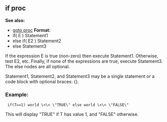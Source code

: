 ## if proc
**See also:**
+   [goto proc](/ref/proc/goto.md) <!-- -->
**Format:**
+   if( E ) Statement1
+   else if( E2 ) Statement2
+   else Statement3


If the expression E is true (non-zero) then execute Statement1.
Otherwise, test E2, etc. Finally, if none of the expressions are true,
execute Statement3. The else nodes are all optional.


Statement1, Statement2, and Statement3 may be a single
statement or a code block with optional braces: {}.
### Example:

```
 if(T==1) world \<\< \"TRUE\" else world \<\< \"FALSE\"

```
 

This will display \"TRUE\" if T has value 1, and
\"FALSE\" otherwise.